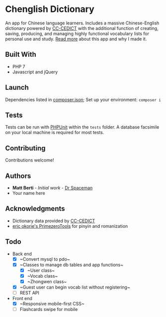 # Chenglish Dictionary

An app for Chinese language learners. Includes a massive Chinese-English dictionary powered by [CC-CEDICT](http://cc-cedict.org/) with the additional function of creating, saving, producing, and managing highly functional vocabulary lists for personal use and study. [Read more](http://mattberti.squarehaven.com/work/chenglishdict/) about this app and why I made it.

## Built With

* PHP 7
* Javascript and jQuery

## Launch

Dependencies listed in [composer.json](composer.json); Set up your environment: `composer i`

## Tests

Tests can be run with [PHPUnit](https://phpunit.de/) within the `tests` folder. A database facsimile on your local machine is required for most tests.

## Contributing

Contributions welcome!

## Authors

* **Matt Berti** - *Initial work* - [Dr Spaceman](https://github.com/dr-spaceman)
* Your name here

## Acknowledgments

* Dictionary data provided by [CC-CEDICT](http://cc-cedict.org/)
* [eric okorie's PrimezeroTools](http://code.google.com/p/pzphp/wiki/PrimezeroTools) for pinyin and romanization 

## Todo

* Back end
    * [x] ~Convert mysql to pdo~
    * [x] ~Classes to manage db tables and app functions~
        * [x] ~User class~
        * [x] ~Vocab class~
        * [x] ~Zhongwen class~
    * [x] ~Guest user can begin vocab list without registering~
    * [ ] REST API
* Front end
    * [x] ~Responsive mobile-first CSS~
    * [ ] Flashcards swipe for mobile
